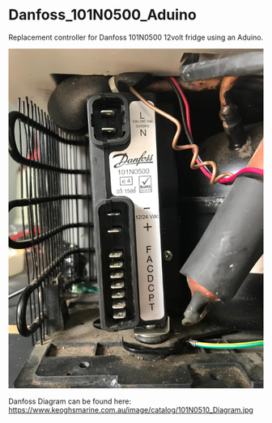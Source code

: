 # Danfoss_101N0500_Aduino
Replacement controller for Danfoss 101N0500 12volt fridge using an Aduino.

![Danfoss electrical interface](./danfos_motor_interface.jpeg?raw=true "interface")

Danfoss Diagram can be found here: https://www.keoghsmarine.com.au/image/catalog/101N0510_Diagram.jpg
